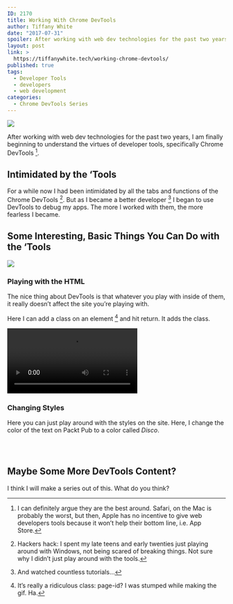 ```yaml
---
ID: 2170
title: Working With Chrome DevTools
author: Tiffany White
date: "2017-07-31"
spoiler: After working with web dev technologies for the past two years, I am finally beginning to understand the virtues of developer tools, specifically Chrome DevTools
layout: post
link: >
  https://tiffanywhite.tech/working-chrome-devtools/
published: true
tags:
  - Developer Tools
  - developers
  - web development
categories:
  - Chrome DevTools Series
---
```



![]('../assets/images/dev_tools.gif')

After working with web dev technologies for the past two years, I am finally beginning to understand the virtues of developer tools, specifically Chrome DevTools [^1].

## Intimidated by the ‘Tools

For a while now I had been intimidated by all the tabs and functions of the Chrome DevTools [^2]. But as I became a better developer [^3] I began to use DevTools to debug my apps. The more I worked with them, the more fearless I became.

## Some Interesting, Basic Things You Can Do with the ‘Tools

![]('../assets/images/chrome_dev_tools.jpeg')

### Playing with the HTML

The nice thing about DevTools is that whatever you play with inside of them, it really doesn’t affect the site you’re playing with.

Here I can add a class on an element [^4] and hit return. It adds the class.

![](https://cl.ly/d8e071a6e19c/DZMZiDR.mp4)

### Changing Styles
Here you can just play around with the styles on the site. Here, I change the color of the text on Packt Pub to a color called *Disco*.

![]()

&nbsp;

## Maybe Some More DevTools Content?

I think I will make a series out of this. What do you think?

[^1]: I can definitely argue they are the best around. Safari, on the Mac is probably the worst, but then, Apple has no incentive to give web developers tools because it won’t help their bottom line, i.e. App Store.
[^2]: Hackers hack: I spent my late teens and early twenties just playing around with Windows, not being scared of breaking things. Not sure why I didn’t just play around with the tools.
[^3]: And watched countless tutorials…
[^4]: It’s really a ridiculous class: page-id? I was stumped while making the gif. Ha.